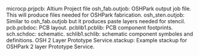 microcp.prjpcb: Altium Project file
osh_fab.outjob: OSHPark output job file. This will produce files needed for OSHPark fabrication.
osh_sten.outjob: Similar to osh_fab.outjob but it produces paste layers needed for stencil.
pcb.pcbdoc: PCB layout.
pcblib1.pcblib: PCB component footprints.
sch.schdoc: schematic.
schlib1.schlib: schematic component symboles and definitions.
OSH 2 Layer Prototype Service.stackup: Example stackup for OSHPark 2 layer Prototype Service.
